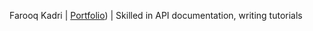 Farooq Kadri | [Portfolio](https://www.linkedin.com/in/umar-farooq-kadri/)) | Skilled in API documentation, writing tutorials
